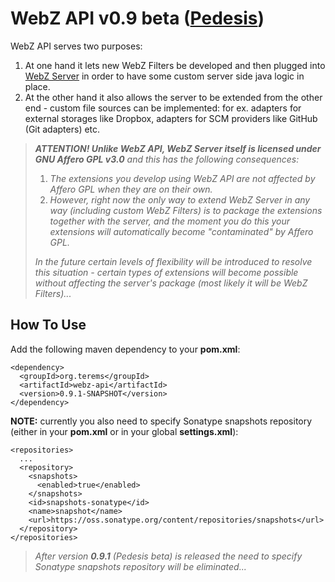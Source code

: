 # WebZ API v0.9 beta ([Pedesis](https://www.pinterest.com/teremterem/pedesis-from-ancient-greek-a-leaping/))

WebZ API serves two purposes:
 1. At one hand it lets new WebZ Filters be developed and then plugged into [WebZ Server](https://github.com/terems-org/webz-server) in order to have some custom server side java logic in place.
 1. At the other hand it also allows the server to be extended from the other end - custom file sources can be implemented: for ex. adapters for external storages like Dropbox, adapters for SCM providers like GitHub (Git adapters) etc.

> ***ATTENTION! Unlike WebZ API, WebZ Server itself is licensed under GNU Affero GPL v3.0*** *and this has the following consequences:*
>  1. *The extensions you develop using WebZ API are not affected by Affero GPL when they are on their own.*
>  1. *However, right now the only way to extend WebZ Server in any way (including custom WebZ Filters) is to package the extensions together with the server, and the moment you do this your extensions will automatically become "contaminated" by Affero GPL.*
>
> *In the future certain levels of flexibility will be introduced to resolve this situation - certain types of extensions will become possible without affecting the server's package (most likely it will be WebZ Filters)...*

How To Use
------

Add the following maven dependency to your **pom.xml**:
```
<dependency>
  <groupId>org.terems</groupId>
  <artifactId>webz-api</artifactId>
  <version>0.9.1-SNAPSHOT</version>
</dependency>
```

**NOTE:** currently you also need to specify Sonatype snapshots repository (either in your **pom.xml** or in your global **settings.xml**):
```
<repositories>
  ...
  <repository>
    <snapshots>
      <enabled>true</enabled>
    </snapshots>
    <id>snapshots-sonatype</id>
    <name>snapshot</name>
    <url>https://oss.sonatype.org/content/repositories/snapshots</url>
  </repository>
</repositories>
```
> *After version* ***0.9.1*** *(Pedesis beta) is released the need to specify Sonatype snapshots repository will be eliminated...*
